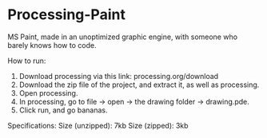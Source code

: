 # Processing-Paint
MS Paint, made in an unoptimized graphic engine, with someone who barely knows how to code.


How to run:

1. Download processing via this link: processing.org/download
2. Download the zip file of the project, and extract it, as well as processing.
3. Open processing.
4. In processing, go to file -> open -> the drawing folder -> drawing.pde.
5. Click run, and go bananas.

Specifications:
Size (unzipped): 7kb
Size (zipped): 3kb
